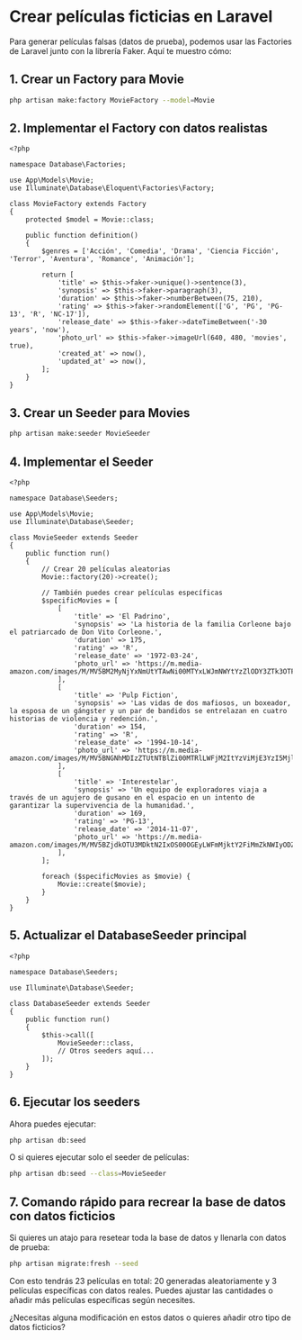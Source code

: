 # Crear películas ficticias en Laravel

Para generar películas falsas (datos de prueba), podemos usar las Factories de Laravel junto con la librería Faker. Aquí te muestro cómo:

## 1. Crear un Factory para Movie

```bash
php artisan make:factory MovieFactory --model=Movie
```

## 2. Implementar el Factory con datos realistas

```php:database/factories/MovieFactory.php
<?php

namespace Database\Factories;

use App\Models\Movie;
use Illuminate\Database\Eloquent\Factories\Factory;

class MovieFactory extends Factory
{
    protected $model = Movie::class;

    public function definition()
    {
        $genres = ['Acción', 'Comedia', 'Drama', 'Ciencia Ficción', 'Terror', 'Aventura', 'Romance', 'Animación'];
        
        return [
            'title' => $this->faker->unique()->sentence(3),
            'synopsis' => $this->faker->paragraph(3),
            'duration' => $this->faker->numberBetween(75, 210),
            'rating' => $this->faker->randomElement(['G', 'PG', 'PG-13', 'R', 'NC-17']),
            'release_date' => $this->faker->dateTimeBetween('-30 years', 'now'),
            'photo_url' => $this->faker->imageUrl(640, 480, 'movies', true),
            'created_at' => now(),
            'updated_at' => now(),
        ];
    }
}
```

## 3. Crear un Seeder para Movies

```bash
php artisan make:seeder MovieSeeder
```

## 4. Implementar el Seeder

```php:database/seeders/MovieSeeder.php
<?php

namespace Database\Seeders;

use App\Models\Movie;
use Illuminate\Database\Seeder;

class MovieSeeder extends Seeder
{
    public function run()
    {
        // Crear 20 películas aleatorias
        Movie::factory(20)->create();

        // También puedes crear películas específicas
        $specificMovies = [
            [
                'title' => 'El Padrino',
                'synopsis' => 'La historia de la familia Corleone bajo el patriarcado de Don Vito Corleone.',
                'duration' => 175,
                'rating' => 'R',
                'release_date' => '1972-03-24',
                'photo_url' => 'https://m.media-amazon.com/images/M/MV5BM2MyNjYxNmUtYTAwNi00MTYxLWJmNWYtYzZlODY3ZTk3OTFlXkEyXkFqcGdeQXVyNzkwMjQ5NzM@._V1_.jpg',
            ],
            [
                'title' => 'Pulp Fiction',
                'synopsis' => 'Las vidas de dos mafiosos, un boxeador, la esposa de un gángster y un par de bandidos se entrelazan en cuatro historias de violencia y redención.',
                'duration' => 154,
                'rating' => 'R',
                'release_date' => '1994-10-14',
                'photo_url' => 'https://m.media-amazon.com/images/M/MV5BNGNhMDIzZTUtNTBlZi00MTRlLWFjM2ItYzViMjE3YzI5MjljXkEyXkFqcGdeQXVyNzkwMjQ5NzM@._V1_.jpg',
            ],
            [
                'title' => 'Interestelar',
                'synopsis' => 'Un equipo de exploradores viaja a través de un agujero de gusano en el espacio en un intento de garantizar la supervivencia de la humanidad.',
                'duration' => 169,
                'rating' => 'PG-13',
                'release_date' => '2014-11-07',
                'photo_url' => 'https://m.media-amazon.com/images/M/MV5BZjdkOTU3MDktN2IxOS00OGEyLWFmMjktY2FiMmZkNWIyODZiXkEyXkFqcGdeQXVyMTMxODk2OTU@._V1_.jpg',
            ],
        ];

        foreach ($specificMovies as $movie) {
            Movie::create($movie);
        }
    }
}
```

## 5. Actualizar el DatabaseSeeder principal

```php:database/seeders/DatabaseSeeder.php
<?php

namespace Database\Seeders;

use Illuminate\Database\Seeder;

class DatabaseSeeder extends Seeder
{
    public function run()
    {
        $this->call([
            MovieSeeder::class,
            // Otros seeders aquí...
        ]);
    }
}
```

## 6. Ejecutar los seeders

Ahora puedes ejecutar:

```bash
php artisan db:seed
```

O si quieres ejecutar solo el seeder de películas:

```bash
php artisan db:seed --class=MovieSeeder
```

## 7. Comando rápido para recrear la base de datos con datos ficticios

Si quieres un atajo para resetear toda la base de datos y llenarla con datos de prueba:

```bash
php artisan migrate:fresh --seed
```

Con esto tendrás 23 películas en total: 20 generadas aleatoriamente y 3 películas específicas con datos reales. Puedes ajustar las cantidades o añadir más películas específicas según necesites.

¿Necesitas alguna modificación en estos datos o quieres añadir otro tipo de datos ficticios?
